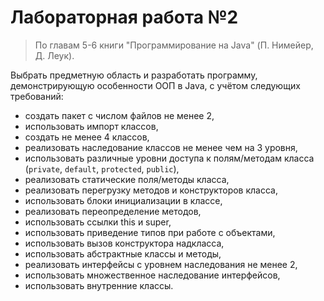 # Лабораторная работа №2

> По главам 5-6 книги "Программирование на Java" (П. Нимейер, Д. Леук).

Выбрать предметную область и разработать программу, демонстрирующую особенности ООП в Java, с учётом следующих требований:
- создать пакет с числом файлов не менее 2,
- использовать импорт классов,
- создать не менее 4 классов,
- реализовать наследование классов не менее чем на 3 уровня,
- использовать различные уровни доступа к полям/методам класса (`private`, `default`, `protected`, `public`),
- реализовать статические поля/методы класса,
- реализовать перегрузку методов и конструкторов класса,
- использовать блоки инициализации в классе,
- реализовать переопределение методов,
- использовать ссылки this и super,
- использовать приведение типов при работе с объектами,
- использовать вызов конструктора надкласса,
- использовать абстрактные классы и методы,
- реализовать интерфейсы с уровнем наследования не менее 2,
- использовать множественное наследование интерфейсов,
- использовать внутренние классы.